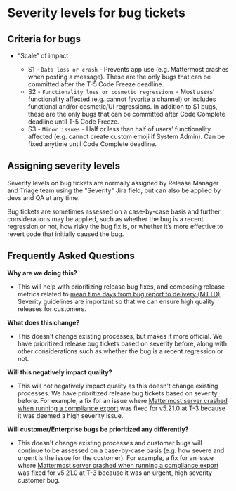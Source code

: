# Severity levels for bug tickets

## Criteria for bugs

- “Scale” of impact
    
  - S1 - `Data loss or crash` - Prevents app use (e.g. Mattermost crashes when posting a message). These are the only bugs that can be committed after the T-5 Code Freeze deadline.
  - S2 - `Functionality loss or cosmetic regressions` - Most users’ functionality affected (e.g. cannot favorite a channel) or includes functional and/or cosmetic/UI regressions. In addition to S1 bugs, these are the only bugs that can be committed after Code Complete deadline until T-5 Code Freeze.
  - S3 - `Minor issues` - Half or less than half of users’ functionality affected (e.g. cannot create custom emoji if System Admin). Can be fixed anytime until Code Complete deadline.

## Assigning severity levels

Severity levels on bug tickets are normally assigned by Release Manager and Triage team using the "Severity" Jira field, but can also be applied by devs and QA at any time.

Bug tickets are sometimes assessed on a case-by-case basis and further considerations may be applied, such as whether the bug is a recent regression or not, how risky the bug fix is, or whether it’s more effective to revert code that initially caused the bug.

## Frequently Asked Questions

**Why are we doing this?**

- This will help with prioritizing release bug fixes, and composing release metrics related to [mean time days from bug report to delivery (MTTD)](https://docs.google.com/spreadsheets/d/1Aoj4OTaWoyrKIcQNiHH1MVoRG51T20Y_0w2tg5oVw-M/edit#gid=825551144). Severity guidelines are important so that we can ensure high quality releases for customers.

**What does this change?**

- This doesn't change existing processes, but makes it more official. We have prioritized release bug tickets based on severity before, along with other considerations such as whether the bug is a recent regression or not.

**Will this negatively impact quality?**

- This will not negatively impact quality as this doesn't change existing processes. We have prioritized release bug tickets based on severity before. For example, a fix for an issue where [Mattermost server crashed when running a compliance export](https://mattermost.atlassian.net/browse/MM-23157) was fixed for v5.21.0 at T-3 because it was deemed a high severity issue.

**Will customer/Enterprise bugs be prioritized any differently?**

- This doesn't change existing processes and customer bugs will continue to be assessed on a case-by-case basis (e.g. how severe and urgent is the issue for the customer). For example, a fix for an issue where [Mattermost server crashed when running a compliance export](https://mattermost.atlassian.net/browse/MM-23157) was fixed for v5.21.0 at T-3 because it was an urgent, high severity customer bug.

